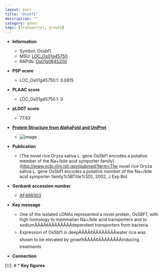 ```yaml
---
layout: post
title: "Ossbf1"
description: ""
category: genes
tags: [transporter, growth]
---
```


* **Information**  
    + Symbol: Ossbf1  
    + MSU: [LOC_Os01g45750](http://rice.plantbiology.msu.edu/cgi-bin/ORF_infopage.cgi?orf=LOC_Os01g45750)  
    + RAPdb: [Os01g0645200](http://rapdb.dna.affrc.go.jp/viewer/gbrowse_details/irgsp1?name=Os01g0645200)  

* **PSP score**  
    + LOC_Os01g45750.1: 0.0615 

* **PLAAC score**  
    + LOC_Os01g45750.1: 0 

* **pLDDT score**
    + 77.63

* **[Protein Structure from AlphaFold and UniProt](https://www.uniprot.org/uniprotkb/Q5VRB2/entry#structure)**
    + ![image](https://ricepsp.github.io/images/Q5/AF-Q5VRB2-F1.png)

* **Publication**  
    + [The novel rice Oryza sativa L. gene OsSbf1 encodes a putative member of the Na+/bile acid symporter family](http://www.ncbi.nlm.nih.gov/pubmed?term=The novel rice Oryza sativa L. gene OsSbf1 encodes a putative member of the Na+/bile acid symporter family%5BTitle%5D), 2002, J Exp Bot.

* **Genbank accession number**  
    + [AF498303](http://www.ncbi.nlm.nih.gov/nuccore/AF498303)

* **Key message**  
    + One of the isolated cDNAs represented a novel protein, OsSBF1, with high homology to mammalian Na+/bile acid transporters and to sodiumÃÂÃÂ¢ÃÂÃÂÃÂÃÂdependent transporters from bacteria
    + Expression of OsSbf1 in deepÃÂÃÂ¢ÃÂÃÂÃÂÃÂwater rice was shown to be elevated by growthÃÂÃÂ¢ÃÂÃÂÃÂÃÂinducing treatments

* **Connection**  

[//]: # * **Key figures**  


